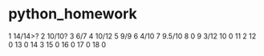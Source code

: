 # python_homework
1 14/14>?
2 10/10?
3 6/7
4 10/12
5 9/9
6 4/10
7 9.5/10
8 0
9 3/12
10 0
11 2
12 0
13 0
14 3
15 0
16 0 
17 0 
18 0
